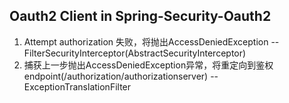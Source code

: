 ## Oauth2 Client in Spring-Security-Oauth2

1. Attempt authorization 失败，将抛出AccessDeniedException -- FilterSecurityInterceptor(AbstractSecurityInterceptor)
2. 捕获上一步抛出AccessDeniedException异常，将重定向到鉴权endpoint(/authorization/authorizationserver)  --ExceptionTranslationFilter